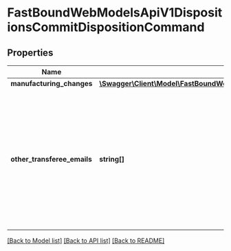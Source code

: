 # FastBoundWebModelsApiV1DispositionsCommitDispositionCommand

## Properties
Name | Type | Description | Notes
------------ | ------------- | ------------- | -------------
**manufacturing_changes** | [**\Swagger\Client\Model\FastBoundWebModelsApiV1DispositionsCommitManufacturingChangesModel**](FastBoundWebModelsApiV1DispositionsCommitManufacturingChangesModel.md) |  | [optional] 
**other_transferee_emails** | **string[]** | Optional. Other transferee emails to use, in addition to the disposition contact, to try to find a FastBound   account in which to create a transfer acquisition. | [optional] 

[[Back to Model list]](../../README.md#documentation-for-models) [[Back to API list]](../../README.md#documentation-for-api-endpoints) [[Back to README]](../../README.md)

